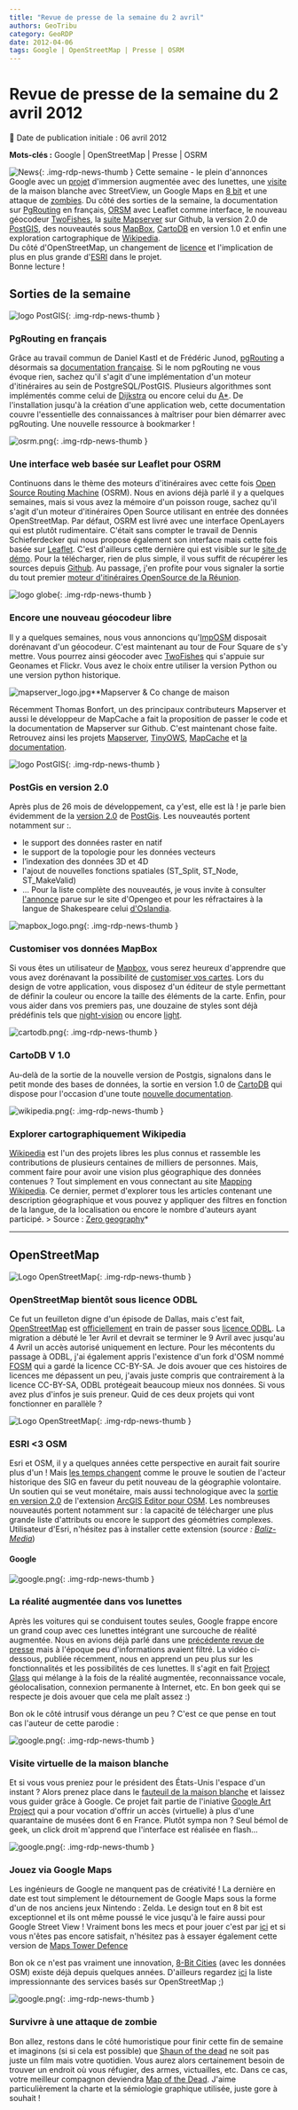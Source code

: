 ```yaml
---
title: "Revue de presse de la semaine du 2 avril"
authors: GeoTribu
category: GeoRDP
date: 2012-04-06
tags: Google | OpenStreetMap | Presse | OSRM
---
```


# Revue de presse de la semaine du 2 avril 2012

:calendar: Date de publication initiale : 06 avril 2012

**Mots-clés :** Google | OpenStreetMap | Presse | OSRM

![News](https://cdn.geotribu.fr/img/internal/icons-rdp-news/news.png "Icône news générique"){: .img-rdp-news-thumb }
 Cette semaine - le plein d'annonces Google avec un [projet](#news31) d'immersion augmentée avec des lunettes, une [visite](#news32) de la maison blanche avec StreetView, un Google Maps en [8 bit](#news33) et une attaque de [zombies](#news34). Du côté des sorties de la semaine, la documentation sur [PgRouting](#news11) en français, [ORSM](#news12) avec Leaflet comme interface, le nouveau géocodeur [TwoFishes](#news13), la [suite Mapserver](#news14) sur Github, la version 2.0 de [PostGIS](#news15), des nouveautés sous [MapBox](#news16), [CartoDB](#news17) en version 1.0 et enfin une exploration cartographique de [Wikipedia](#news18).  
 Du côté d'OpenStreetMap, un changement de [licence](#news21) et l'implication de plus en plus grande d'[ESRI](#news22) dans le projet.  
 Bonne lecture !

## Sorties de la semaine

 ![logo PostGIS](https://cdn.geotribu.fr/img/logos-icones/logiciels_librairies/postgis.png "PostGIS"){: .img-rdp-news-thumb }

### PgRouting en français

 Grâce au travail commun de Daniel Kastl et de Frédéric Junod, [pgRouting](http://www.pgrouting.org/) a désormais sa [documentation française](http://postgis.fr/chrome/site/docs/workshop-routing-foss4g/docs/_build/html/index.html). Si le nom pgRouting ne vous évoque rien, sachez qu'il s'agit d'une implémentation d'un moteur d'itinéraires au sein de PostgreSQL/PostGIS. Plusieurs algorithmes sont implémentés comme celui de [Dijkstra](https://fr.wikipedia.org/wiki/Algorithme_de_Dijkstra) ou encore celui du [A*](https://fr.wikipedia.org/wiki/Algorithme_A*). De l'installation jusqu'à la création d'une application web, cette documentation couvre l'essentielle des connaissances à maîtriser pour bien démarrer avec pgRouting. Une nouvelle ressource à bookmarker !

 ![osrm.png](https://cdn.geotribu.fr/img/logos-icones/OpenStreetMap/osrm.png){: .img-rdp-news-thumb }

### Une interface web basée sur Leaflet pour OSRM

 Continuons dans le thème des moteurs d'itinéraires avec cette fois [Open Source Routing Machine](http://project-osrm.org/) (OSRM). Nous en avions déjà parlé il y a quelques semaines, mais si vous avez la mémoire d'un poisson rouge, sachez qu'il s'agit d'un moteur d'itinéraires Open Source utilisant en entrée des données OpenStreetMap. Par défaut, OSRM est livré avec une interface OpenLayers qui est plutôt rudimentaire. C'était sans compter le travail de Dennis Schieferdecker qui nous propose également son interface mais cette fois basée sur [Leaflet](http://leaflet.cloudmade.com/). C'est d'ailleurs cette dernière qui est visible sur le [site de démo](http://map.project-osrm.org/). Pour la télécharger, rien de plus simple, il vous suffit de récupérer les sources depuis [Github](https://github.com/DennisSchiefer/Project-OSRM-Web). Au passage, j'en profite pour vous signaler la sortie du tout premier [moteur d'itinéraires OpenSource de la Réunion](http://geotribu.net/applications/OSRM_leaflet_974/main.html).

 ![logo globe](https://cdn.geotribu.fr/img/internal/icons-rdp-news/world.png "Icône de globe"){: .img-rdp-news-thumb }

### Encore une nouveau géocodeur libre

 Il y a quelques semaines, nous vous annoncions qu'[ImpOSM](http://imposm.org/docs/imposm/latest/) disposait dorénavant d'un géocodeur. C'est maintenant au tour de Four Square de s'y mettre. Vous pourrez ainsi géocoder avec [TwoFishes](https://github.com/foursquare/twofishes) qui s'appuie sur Geonames et Flickr. Vous avez le choix entre utiliser la version Python ou une version python historique.

 ![mapserver_logo.jpg](https://cdn.geotribu.fr/img/logos-icones/logiciels_librairies/mapserver.png)**Mapserver & Co change de maison

 Récemment Thomas Bonfort, un des principaux contributeurs Mapserver et aussi le développeur de MapCache a fait la proposition de passer le code et la documentation de Mapserver sur Github. C'est maintenant chose faite. Retrouvez ainsi les projets [Mapserver](https://github.com/mapserver/mapserver), [TinyOWS](https://github.com/mapserver/tinyows), [MapCache](https://github.com/mapserver/mapcache) et [la documentation](https://github.com/mapserver/docs).

 ![logo PostGIS](https://cdn.geotribu.fr/img/logos-icones/logiciels_librairies/postgis.png "PostGIS"){: .img-rdp-news-thumb }

### PostGis en version 2.0

 Après plus de 26 mois de développement, ca y'est, elle est là ! je parle bien évidemment de la [version 2.0](http://postgis.refractions.net/download/) de [PostGis](http://postgis.refractions.net/). Les nouveautés portent notamment sur :.

* le support des données raster en natif
* le support de la topologie pour les données vecteurs
* l’indexation des données 3D et 4D
* l'ajout de nouvelles fonctions spatiales (ST\_Split, ST\_Node, ST\_MakeValid)
* ...
  Pour la liste complète des nouveautés, je vous invite à consulter [l'annonce](http://blog.opengeo.org/2012/04/03/postgis-2-0-released/) parue sur le site d'Opengeo et pour les réfractaires à la langue de Shakespeare celui [d'Oslandia](http://www.oslandia.com/?p=1236).

 ![mapbox_logo.png](https://cdn.geotribu.fr/img/logos-icones/entreprises_association/mapbox.png){: .img-rdp-news-thumb }

### Customiser vos données MapBox

 Si vous êtes un utilisateur de [Mapbox](http://mapbox.com/), vous serez heureux d'apprendre que vous avez dorénavant la possibilité de [customiser vos cartes](http://mapbox.com/blog/custom-styles-mapbox-streets/). Lors du design de votre application, vous disposez d'un éditeur de style permettant de définir la couleur ou encore la taille des éléments de la carte. Enfin, pour vous aider dans vos premiers pas, une douzaine de styles sont déjà prédéfinis tels que [night-vision](http://tiles.mapbox.com/mapbox/map/mapbox-nightvision) ou encore [light](http://tiles.mapbox.com/mapbox/map/mapbox-light).

 ![cartodb.png](https://cdn.geotribu.fr/img/logos-icones/entreprises_association/cartodb.png){: .img-rdp-news-thumb }

### CartoDB V 1.0

 Au-delà de la sortie de la nouvelle version de Postgis, signalons dans le petit monde des bases de données, la sortie en version 1.0 de [CartoDB](http://cartodb.com/) qui dispose pour l'occasion d'une toute [nouvelle documentation](http://developers.cartodb.com/).

 ![wikipedia.png](https://cdn.geotribu.fr/img/Blog/wikipedia.png){: .img-rdp-news-thumb }

### Explorer cartographiquement Wikipedia

 [Wikipedia](https://fr.wikipedia.org/wiki/Wikip%C3%A9dia:Accueil_principal) est l'un des projets libres les plus connus et rassemble les contributions de plusieurs centaines de milliers de personnes. Mais, comment faire pour avoir une vision plus géographique des données contenues ? Tout simplement en vous connectant au site [Mapping Wikipedia](http://wikiproject.oii.ox.ac.uk/mapping_wikipedia/). Ce dernier, permet d'explorer tous les articles contenant une description géographique et vous pouvez y appliquer des filtres en fonction de la langue, de la localisation ou encore le nombre d'auteurs ayant participé. > Source : [Zero geography](http://www.zerogeography.net/2012/04/interactive-wikipedia-mapping-tool.html)*

----

## OpenStreetMap

 ![Logo OpenStreetMap](https://cdn.geotribu.fr/img/logos-icones/OpenStreetMap/Openstreetmap.png){: .img-rdp-news-thumb }

### OpenStreetMap bientôt sous licence ODBL

 Ce fut un feuilleton digne d'un épisode de Dallas, mais c'est fait, [OpenStreetMap](https://www.openstreetmap.org/) est [officiellement](http://openstreetmap.fr/migration-odbl) en train de passer sous [licence ODBL](https://wiki.openstreetmap.org/wiki/Open_Database_License). La migration a débuté le 1er Avril et devrait se terminer le 9 Avril avec jusqu'au 4 Avril un accès autorisé uniquement en lecture. Pour les mécontents du passage à ODBL, j'ai également appris l'existence d'un fork d'OSM nommé [FOSM](http://fosm.org/) qui a gardé la licence CC-BY-SA. Je dois avouer que ces histoires de licences me dépassent un peu, j'avais juste compris que contrairement à la licence CC-BY-SA, ODBL protégeait beaucoup mieux nos données. Si vous avez plus d'infos je suis preneur. Quid de ces deux projets qui vont fonctionner en parallèle ?

 ![Logo OpenStreetMap](https://cdn.geotribu.fr/img/logos-icones/OpenStreetMap/Openstreetmap.png){: .img-rdp-news-thumb }

### ESRI <3 OSM

 Esri et OSM, il y a quelques années cette perspective en aurait fait sourire plus d'un ! Mais [les temps changent](http://www.youtube.com/watch?v=FIZGNAF1j00) comme le prouve le soutien de l'acteur historique des SIG en faveur du petit nouveau de la géographie volontaire. Un soutien qui se veut monétaire, mais aussi technologique avec la [sortie en version 2.0](http://esriosmeditor.codeplex.com/wikipage?title=What%27s%20New&referringTitle=Documentation) de l'extension [ArcGIS Editor pour OSM](http://esriosmeditor.codeplex.com/releases/view/84803). Les nombreuses nouveautés portent notamment sur : la capacité de télécharger une plus grande liste d'attributs ou encore le support des géométries complexes. Utilisateur d'Esri, n'hésitez pas à installer cette extension (*source : [Baliz-Media](http://media.baliz-geospatial.com/fr/planete-geo-fr/esri-renforce-son-soutien-%C3%A0-la-communaut%C3%A9-openstreetmap)*)

#### Google

 ![google.png](https://cdn.geotribu.fr/img/logos-icones/entreprises_association/google/google.webp){: .img-rdp-news-thumb }

### La réalité augmentée dans vos lunettes

 Après les voitures qui se conduisent toutes seules, Google frappe encore un grand coup avec ces lunettes intégrant une surcouche de réalité augmentée. Nous en avions déjà parlé dans une [précédente revue de presse](http://www.geotribu.net/node/497#news14) mais à l'époque peu d'informations avaient filtré. La vidéo ci-dessous, publiée récemment, nous en apprend un peu plus sur les fonctionnalités et les possibilités de ces lunettes. Il s'agit en fait [Project Glass](https://plus.google.com/111626127367496192147/posts) qui mélange à la fois de la réalité augmentée, reconnaissance vocale, géolocalisation, connexion permanente à Internet, etc. En bon geek qui se respecte je dois avouer que cela me plaît assez :)

  Bon ok le côté intrusif vous dérange un peu ? C'est ce que pense en tout cas l'auteur de cette parodie :

 ![google.png](https://cdn.geotribu.fr/img/logos-icones/entreprises_association/google/google.webp){: .img-rdp-news-thumb }

### Visite virtuelle de la maison blanche

 Et si vous vous preniez pour le président des États-Unis l'espace d'un instant ? Alors prenez place dans le [fauteuil de la maison blanche](http://www.googleartproject.com/collection/the-white-house/museumview/) et laissez vous guider grâce à Google. Ce projet fait partie de l'iniative [Google Art Project](http://www.googleartproject.com/) qui a pour vocation d'offrir un accès (virtuelle) à plus d'une quarantaine de musées dont 6 en France. Plutôt sympa non ? Seul bémol de geek, un click droit m'apprend que l'interface est réalisée en flash...

 ![google.png](https://cdn.geotribu.fr/img/logos-icones/entreprises_association/google/google.webp){: .img-rdp-news-thumb }

### Jouez via Google Maps

 Les ingénieurs de Google ne manquent pas de créativité ! La dernière en date est tout simplement le détournement de Google Maps sous la forme d'un de nos anciens jeux Nintendo : Zelda. Le design tout en 8 bit est exceptionnel et ils ont même poussé le vice jusqu'à le faire aussi pour Google Street View ! Vraiment bons les mecs et pour jouer c'est par [ici](http://maps.google.com/?t=8&utm_campaign=8bit&utm_source=yt) et si vous n'êtes pas encore satisfait, n'hésitez pas à essayer également cette version de [Maps Tower Defence](http://www.mapstd.com/)

 Bon ok ce n'est pas vraiment une innovation, [8-Bit Cities](http://8bitcity.com/) (avec les données OSM) existe déjà depuis quelques années. D'ailleurs regardez [ici](https://wiki.openstreetmap.org/wiki/List_of_OSM_based_Services) la liste impressionnante des services basés sur OpenStreetMap ;)

 ![google.png](https://cdn.geotribu.fr/img/logos-icones/entreprises_association/google/google.webp){: .img-rdp-news-thumb }

### Survivre à une attaque de zombie

 Bon allez, restons dans le côté humoristique pour finir cette fin de semaine et imaginons (si si cela est possible) que [Shaun of the dead](https://fr.wikipedia.org/wiki/Shaun_of_the_Dead) ne soit pas juste un film mais votre quotidien. Vous aurez alors certainement besoin de trouver un endroit où vous réfugier, des armes, victuailles, etc. Dans ce cas, votre meilleur compagnon deviendra [Map of the Dead](http://www.mapofthedead.com/). J'aime particulièrement la charte et la sémiologie graphique utilisée, juste gore à souhait !
